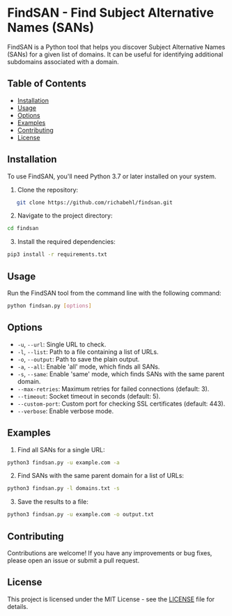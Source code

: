 # FindSAN - Find Subject Alternative Names (SANs)

FindSAN is a Python tool that helps you discover Subject Alternative Names (SANs) for a given list of domains. It can be useful for identifying additional subdomains associated with a domain.

## Table of Contents

- [Installation](#installation)
- [Usage](#usage)
- [Options](#options)
- [Examples](#examples)
- [Contributing](#contributing)
- [License](#license)

## Installation

To use FindSAN, you'll need Python 3.7 or later installed on your system.

1. Clone the repository:

```sh
   git clone https://github.com/richabehl/findsan.git
```

2. Navigate to the project directory:

```sh
cd findsan
```

3. Install the required dependencies:

```sh
pip3 install -r requirements.txt
```


## Usage

Run the FindSAN tool from the command line with the following command:

```sh
python findsan.py [options]
```


## Options

- `-u`, `--url`: Single URL to check.
- `-l`, `--list`: Path to a file containing a list of URLs.
- `-o`, `--output`: Path to save the plain output.
- `-a`, `--all`: Enable 'all' mode, which finds all SANs.
- `-s`, `--same`: Enable 'same' mode, which finds SANs with the same parent domain.
- `--max-retries`: Maximum retries for failed connections (default: 3).
- `--timeout`: Socket timeout in seconds (default: 5).
- `--custom-port`: Custom port for checking SSL certificates (default: 443).
- `--verbose`: Enable verbose mode.

## Examples

1. Find all SANs for a single URL:

```sh
python3 findsan.py -u example.com -a
```

2. Find SANs with the same parent domain for a list of URLs:

```sh
python3 findsan.py -l domains.txt -s
```

3. Save the results to a file:

```sh
python3 findsan.py -u example.com -o output.txt
```

## Contributing

Contributions are welcome! If you have any improvements or bug fixes, please open an issue or submit a pull request.

## License

This project is licensed under the MIT License - see the [LICENSE](LICENSE) file for details.
